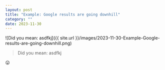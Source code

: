```yaml
---
layout: post
title: "Example: Google results are going downhill"
category: ""
date: 2023-11-30
---
```


![Did you mean: asdfkj]({{ site.url }}/images/2023-11-30-Example-Google-results-are-going-downhill.png)

> Did you mean: asdfkj

😛
